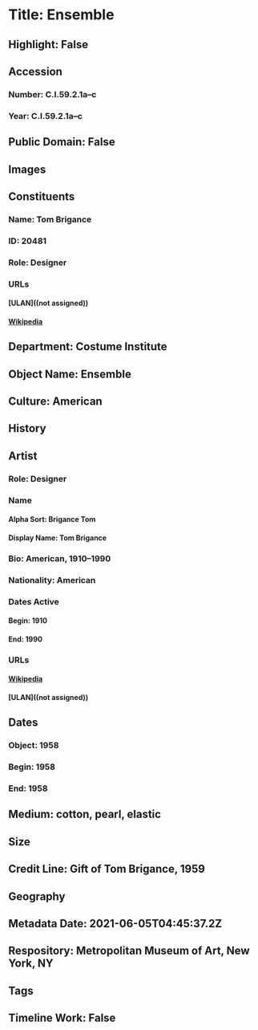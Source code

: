 # Title: Ensemble
## Highlight: False
## Accession
### Number: C.I.59.2.1a–c
### Year: C.I.59.2.1a–c
## Public Domain: False
## Images
## Constituents
### Name: Tom Brigance
### ID: 20481
### Role: Designer
### URLs
#### [ULAN]((not assigned))
#### [Wikipedia](https://www.wikidata.org/wiki/Q21604139)
## Department: Costume Institute
## Object Name: Ensemble
## Culture: American
## History
## Artist
### Role: Designer
### Name
#### Alpha Sort: Brigance Tom
#### Display Name: Tom Brigance
### Bio: American, 1910–1990
### Nationality: American
### Dates Active
#### Begin: 1910
#### End: 1990
### URLs
#### [Wikipedia](https://www.wikidata.org/wiki/Q21604139)
#### [ULAN]((not assigned))
## Dates
### Object: 1958
### Begin: 1958
### End: 1958
## Medium: cotton, pearl, elastic
## Size
## Credit Line: Gift of Tom Brigance, 1959
## Geography
## Metadata Date: 2021-06-05T04:45:37.2Z
## Respository: Metropolitan Museum of Art, New York, NY
## Tags
## Timeline Work: False